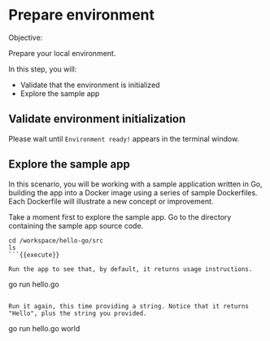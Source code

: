 # Prepare environment

Objective:

Prepare your local environment.

In this step, you will:
- Validate that the environment is initialized
- Explore the sample app

## Validate environment initialization

Please wait until `Environment ready!` appears in the terminal window.

## Explore the sample app

In this scenario, you will be working with a sample application written in Go, building the app into a Docker image using a series of sample Dockerfiles. Each Dockerfile will illustrate a new concept or improvement.

Take a moment first to explore the sample app. Go to the directory containing the sample app source code.

```
cd /workspace/hello-go/src
ls
```{{execute}}

Run the app to see that, by default, it returns usage instructions.

```
go run hello.go
```{{execute}}

Run it again, this time providing a string. Notice that it returns "Hello", plus the string you provided.

```
go run hello.go world
```{{execute}}
